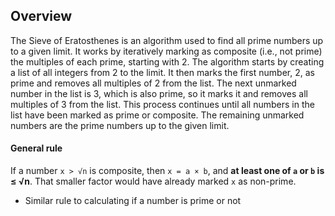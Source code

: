 ## Overview[​](https://leetcodethehardway.com/tutorials/math/number-theory/sieve-of-eratosthenes#overview "Direct link to Overview")

The Sieve of Eratosthenes is an algorithm used to find all prime numbers up to a given limit. It works by iteratively marking as composite (i.e., not prime) the multiples of each prime, starting with 2. The algorithm starts by creating a list of all integers from 2 to the limit. It then marks the first number, 2, as prime and removes all multiples of 2 from the list. The next unmarked number in the list is 3, which is also prime, so it marks it and removes all multiples of 3 from the list. This process continues until all numbers in the list have been marked as prime or composite. The remaining unmarked numbers are the prime numbers up to the given limit.

#### General rule
If a number `x > √n` is composite, then `x = a × b`, and **at least one of `a` or `b` is ≤ √n**. That smaller factor would have already marked `x` as non-prime.
- Similar rule to calculating if a number is prime or not